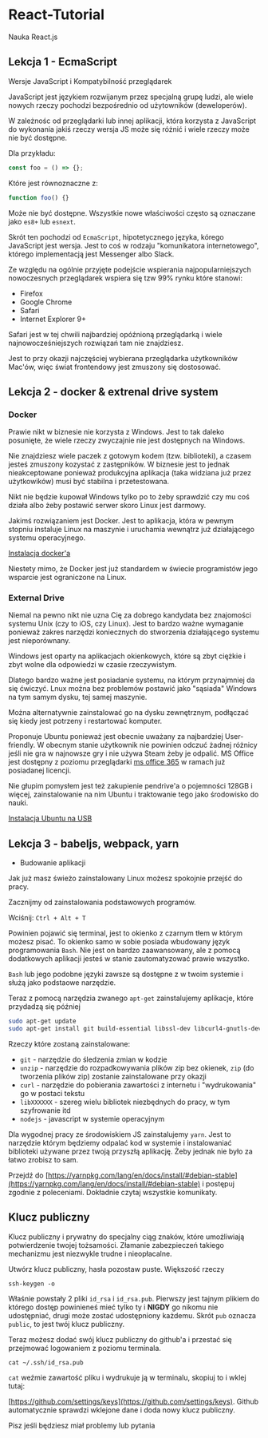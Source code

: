 # React-Tutorial
Nauka React.js

## Lekcja 1 - EcmaScript

Wersje JavaScript i Kompatybilność przeglądarek

JavaScript jest językiem rozwijanym przez specjalną grupę ludzi, ale wiele nowych rzeczy pochodzi bezpośrednio od użytowników (deweloperów).

W zależnośc od przeglądarki lub innej aplikacji, która korzysta z JavaScript do wykonania jakiś rzeczy wersja JS może się różnić i wiele rzeczy może nie być dostępne.

Dla przykładu:

```javascript
const foo = () => {};
```

Które jest równoznaczne z:

```javascript 1.8
function foo() {}
```

Może nie być dostępne. Wszystkie nowe właściwości często są oznaczane jako `es8+` lub `esnext`.

Skrót ten pochodzi od `EcmaScript`, hipotetycznego języka, kórego JavaScript jest wersja. Jest to coś w rodzaju "komunikatora internetowego", którego implementacją jest Messenger albo Slack.

Ze względu na ogólnie przyjęte podejście wspierania najpopularniejszych nowoczesnych przeglądarek wspiera się tzw 99% rynku które stanowi:

* Firefox
* Google Chrome
* Safari
* Internet Explorer 9+

Safari jest w tej chwili najbardziej opóźnioną przeglądarką i wiele najnowocześniejszych rozwiązań tam nie znajdziesz.

Jest to przy okazji najczęściej wybierana przeglądarka użytkowników Mac'ów, więc świat frontendowy jest zmuszony się dostosować.


## Lekcja 2 - docker & extrenal drive system

### Docker

Prawie nikt w biznesie nie korzysta z Windows. Jest to tak daleko posunięte, że wiele rzeczy zwyczajnie nie jest dostępnych na Windows.

Nie znajdziesz wiele paczek z gotowym kodem (tzw. biblioteki), a czasem jesteś zmuszony kozystać z zastępników.
W biznesie jest to jednak nieakceptowane ponieważ produkcyjna aplikacja (taka widziana już przez użytkowików) musi być stabilna i przetestowana.

Nikt nie będzie kupował Windows tylko po to żeby sprawdzić czy mu coś działa albo żeby postawić serwer skoro Linux jest darmowy.

Jakimś rozwiązaniem jest Docker. Jest to aplikacja, która w pewnym stopniu instaluje Linux na maszynie i uruchamia wewnątrz już działającego systemu operacyjnego.

[Instalacja docker'a](https://docs.docker.com/docker-for-windows/install/) 

Niestety mimo, że Docker jest już standardem w świecie programistów jego wsparcie jest ograniczone na Linux.

### External Drive

Niemal na pewno nikt nie uzna Cię za dobrego kandydata bez znajomości systemu Unix (czy to iOS, czy Linux).
Jest to bardzo ważne wymaganie ponieważ zakres narzędzi koniecznych do stworzenia działającego systemu jest nieporównany.

Windows jest oparty na aplikacjach okienkowych, które są zbyt ciężkie i zbyt wolne dla odpowiedzi w czasie rzeczywistym. 

Dlatego bardzo ważne jest posiadanie systemu, na którym przynajmniej da się ćwiczyć. Lnux można bez problemów postawić jako "sąsiada" Windows na tym samym dysku, tej samej maszynie.

Można alternatywnie zainstalować go na dysku zewnętrznym, podłączać się kiedy jest potrzeny i restartować komputer.

Proponuje Ubuntu ponieważ jest obecnie uważany za najbardziej User-friendly. W obecnym stanie użytkownik nie powinien odczuć żadnej różnicy jeśli nie gra w najnowsze gry i nie używa Steam żeby je odpalić.
MS Office jest dostępny z poziomu przeglądarki [ms office 365](https://www.office.com/) w ramach już posiadanej licencji.

Nie głupim pomysłem jest też zakupienie pendrive'a o pojemności 128GB i więcej, zainstalowanie na nim Ubuntu i traktowanie tego jako środowisko do nauki.

[Instalacja Ubuntu na USB](https://linuxhint.com/run-ubuntu-18-04-from-usb-stick/) 

## Lekcja 3 - babeljs, webpack, yarn

* Budowanie aplikacji

Jak już masz świeżo zainstalowany Linux możesz spokojnie przejść do pracy.

Zacznijmy od zainstalowania podstawowych programów.

Wciśnij: `Ctrl + Alt + T`

Powinien pojawić się terminal, jest to okienko z czarnym tłem w którym możesz pisać.
To okienko samo w sobie posiada wbudowany język programowania `Bash`.
Nie jest on bardzo zaawansowany, ale z pomocą dodatkowych aplikacji jesteś w stanie zautomatyzować prawie wszystko.

`Bash` lub jego podobne języki zawsze są dostępne z w twoim systemie i służą jako podstaowe narzędzie.

Teraz z pomocą narzędzia zwanego `apt-get` zainstalujemy aplikacje, które przydadzą się później

```bash
sudo apt-get update
sudo apt-get install git build-essential libssl-dev libcurl4-gnutls-dev libexpat1-dev gettext unzip curl nodejs
```

Rzeczy które zostaną zainstalowane:

* `git` - narzędzie do śledzenia zmian w kodzie
* `unzip` - narzędzie do rozpadkowywania plików zip bez okienek, `zip` (do tworzenia plików zip) zostanie zainstalowane przy okazji
* `curl` - narzędzie do pobierania zawartości z internetu i "wydrukowania" go w postaci tekstu
* `libXXXXXX` - szereg wielu bibliotek niezbędnych do pracy, w tym szyfrowanie itd
* `nodejs` - javascript w systemie operacyjnym

Dla wygodnej pracy ze środowiskiem JS zainstalujemy `yarn`. Jest to narzędzie którym będziemy odpalać kod w systemie i instalowaniać biblioteki używane przez twoją przyszłą aplikację.
Żeby jednak nie było za łatwo zrobisz to sam.

Przejdź do [https://yarnpkg.com/lang/en/docs/install/#debian-stable](https://yarnpkg.com/lang/en/docs/install/#debian-stable)
i postępuj zgodnie z poleceniami. Dokładnie czytaj wszystkie komunikaty.

## Klucz publiczny

Klucz publiczny i prywatny do specjalny ciąg znaków, które umożliwiają potwierdzenie twojej tożsamości.
Złamanie zabezpieczeń takiego mechanizmu jest niezwykle trudne i nieopłacalne. 

Utwórz klucz publiczny, hasła pozostaw puste. Większość rzeczy

```
ssh-keygen -o
```

Właśnie powstały 2 pliki `id_rsa` i `id_rsa.pub`.
Pierwszy jest tajnym plikiem do którego dostęp powinieneś mieć tylko ty i **NIGDY** go nikomu nie udostępniać, drugi może zostać udostępniony każdemu.
Skrót `pub` oznacza `public`, to jest twój klucz publiczny. 

Teraz możesz dodać swój klucz publiczny do github'a i przestać się przejmować logowaniem z poziomu terminala.

```
cat ~/.ssh/id_rsa.pub
```

`cat` weźmie zawartość pliku i wydrukuje ją w terminalu, skopiuj to i wklej tutaj:

[https://github.com/settings/keys](https://github.com/settings/keys).
Github automatycznie sprawdzi wklejone dane i doda nowy klucz publiczny.

Pisz jeśli będziesz miał problemy lub pytania
